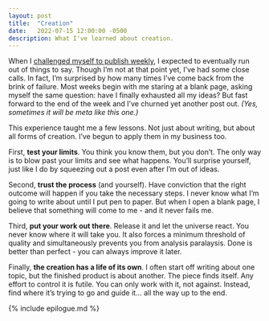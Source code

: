 ```yaml
---
layout: post
title:  "Creation"
date:   2022-07-15 12:00:00 -0500
description: What I've learned about creation.
---
```


When I [challenged myself to publish weekly]({{site.url}}/quantity-is-quality), I expected to eventually run out of things to say. Though I’m not at that point yet, I’ve had some close calls. In fact, I’m surprised by how many times I’ve come back from the brink of failure. Most weeks begin with me staring at a blank page, asking myself the same question: have I finally exhausted all my ideas? But fast forward to the end of the week and I’ve churned yet another post out. *(Yes, sometimes it will be meta like this one.)*

This experience taught me a few lessons. Not just about writing, but about all forms of creation. I’ve begun to apply them in my business too. 

First, **test your limits**. You think you know them, but you don’t. The only way is to blow past your limits and see what happens. You’ll surprise yourself, just like I do by squeezing out a post even after I’m out of ideas.

Second, **trust the process** (and yourself). Have conviction that the right outcome will happen if you take the necessary steps. I never know what I’m going to write about until I put pen to paper. But when I open a blank page, I believe that something will come to me - and it never fails me.

Third, **put your work out there**. Release it and let the universe react. You never know where it will take you. It also forces a minimum threshold of quality and simultaneously prevents you from analysis paralaysis. Done is better than perfect - you can always improve it later.

Finally, **the creation has a life of its own**. I often start off writing about one topic, but the finished product is about another. The piece finds itself. Any effort to control it is futile. You can only work with it, not against. Instead, find where it’s trying to go and guide it... all the way up to the end.

{% include epilogue.md %}